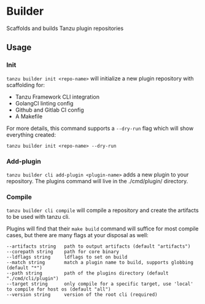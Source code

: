 # Builder

Scaffolds and builds Tanzu plugin repositories

## Usage

### Init

`tanzu builder init <repo-name>` will initialize a new plugin repository with scaffolding for:

- Tanzu Framework CLI integration
- GolangCI linting config
- Github and Gitlab CI config
- A Makefile

For more details, this command supports a `--dry-run` flag which will show everything created:
```
tanzu builder init <repo-name> --dry-run
```

### Add-plugin

`tanzu builder cli add-plugin <plugin-name>` adds a new plugin to your repository. The plugins command will live in the ./cmd/plugin/<plugin-name> directory.

### Compile

`tanzu builder cli compile` will compile a repository and create the artifacts to be used with tanzu cli.

Plugins will find that their `make build` command will suffice for most compile cases, but there are many flags at your disposal as well:

```
--artifacts string   path to output artifacts (default "artifacts")
--corepath string    path for core binary
--ldflags string     ldflags to set on build
--match string       match a plugin name to build, supports globbing (default "*")
--path string        path of the plugins directory (default "./cmd/cli/plugin")
--target string      only compile for a specific target, use 'local' to compile for host os (default "all")
--version string     version of the root cli (required)
```
